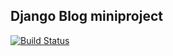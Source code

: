 ## Django Blog miniproject

[![Build Status](https://travis-ci.org/iulianpro/django-blog.svg?branch=master)](https://travis-ci.org/iulianpro/django-blog)
